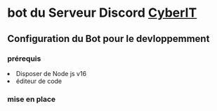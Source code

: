 
# bot du Serveur Discord <a href="https://discord.gg/GZecFUuRbm">CyberIT</a>
<h2>Configuration du Bot pour le devloppemment</h2>
<h3>prérequis</h3>
 <li>
  Disposer de Node js v16
 </li>
 <li>
 éditeur de code
 </li>
<h3>mise en place</h3>

